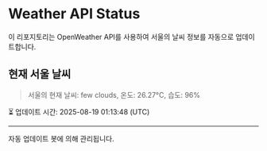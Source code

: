 
# Weather API Status

이 리포지토리는 OpenWeather API를 사용하여 서울의 날씨 정보를 자동으로 업데이트합니다.

## 현재 서울 날씨
> 서울의 현재 날씨: few clouds, 온도: 26.27°C, 습도: 96%

⏳ 업데이트 시간: 2025-08-19 01:13:48 (UTC)

---
자동 업데이트 봇에 의해 관리됩니다.
